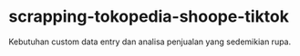 # scrapping-tokopedia-shoope-tiktok
Kebutuhan custom data entry dan analisa penjualan yang sedemikian rupa.
